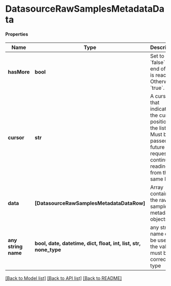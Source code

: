 # DatasourceRawSamplesMetadataData

#### Properties
Name | Type | Description | Notes
------------ | ------------- | ------------- | -------------
**hasMore** | **bool** | Set to &#x60;false&#x60; if end of list is reached. Otherwise &#x60;true&#x60;. | 
**cursor** | **str** | A cursor that indicates the current position in the list. Must be passed to future requests to continue reading from the same list.  | 
**data** | **[DatasourceRawSamplesMetadataDataRow]** | Array containing the raw samples metadata objects | 
**any string name** | **bool, date, datetime, dict, float, int, list, str, none_type** | any string name can be used but the value must be the correct type | [optional]

[[Back to Model list]](../README.md#documentation-for-models) [[Back to API list]](../README.md#documentation-for-api-endpoints) [[Back to README]](../README.md)

